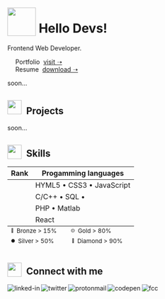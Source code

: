 <!-- # <sub><img src = "https://i.postimg.cc/dtLRKm2z/robot2.gif" width = 100px></sub> Hi Devs, let's build the future of digital! -->
# <sub><img src = "https://i.postimg.cc/hvFNn3kt/rocket2.gif" width = 64px></sub> Hello Devs!
<!-- # <sub><img src = "https://i.postimg.cc/85QQ8Qys/earth.gif" width = 64px></sub> Hi Devs, let's build the future of digital!  -->

Frontend Web Developer. <br>

&emsp; Portfolio&nbsp; [visit &#10141;](https://www.linkedin.com/in/cosmin-moldovan/) <br>
&emsp; Resume&nbsp; [download &#10141;](https://www.linkedin.com/in/cosmin-moldovan/) <br>

soon...
<!-- 🖥️ -->
##  <img src = "https://s9.gifyu.com/images/folder10d324063e782113.gif" width = 32px>&ensp;Projects

soon...
<!-- ⚔️ -->
<!-- ## <img src = "https://drive.google.com/uc?id=175YFQc64tSyE9GSMyLjjDAKj3Agh9031" width = 28px>&ensp;Skills -->
## <sub><img src = "https://i.postimg.cc/Vk7xDbQf/code.gif" width = 32px></sub>&ensp;Skills
<table>
  <thead>
    <tr>
      <th>Rank</th>
      <th>Progamming languages</th>
    </tr>
  </thead>
  <tbody>
    <tr>
      <td align="center">
        <sub><img src="https://i.postimg.cc/G2xr958X/diamond-shield.png" width="16px"></sub>
      </td>
      <td>
        HYML5 &bull; CSS3 &bull; JavaScript
      </td>
    </tr>
    <tr>
      <td align="center">
        <sub><img src="https://i.postimg.cc/NMJmhpsz/gold-shield.png" width="16px"></sub>
      </td>
      <td>
        C/C++ &bull; SQL &bull;
      </td>
    </tr>
    <tr>
      <td align="center">
        <sub><img src="https://i.postimg.cc/wMnNMMs5/silver-shield.png" width="16px"></sub>
      </td>
      <td>
        PHP &bull; Matlab
      </td>
    </tr>
    <tr>
      <td align="center">
        <sub><img src="https://i.postimg.cc/SRn8mCjN/bronze-shield.png" width="16px"></sub>
      </td>
      <td>
        React
      </td>
    </tr>
  </tbody>
  <tfoot>
    <tr>
      <td colspan="2">
          <sup><sup><sub>🔴</sub></sup>&ensp;Bronze > 15%</sup></sup>&emsp;&emsp;<sup><sup><sub>🟡</sub></sup>&ensp;Gold > 80%</sup><br>
          <sup><sup><sub>⚫</sub></sup>&ensp;Silver > 50%</sup></sup>&emsp;&emsp;&ensp;<sup><sup><sub>🔵</sub></sup>&ensp;Diamond > 90%</sup>
      </td/>
    </tr>
  </tfoot>
</table>

<!-- 👥 -->
##  <sub><img src = "https://i.postimg.cc/k4f5Z7rm/chat.gif" width = 32px></sub>&ensp;Connect with me 

[<img align="left" alt="linked-in" src="https://img.shields.io/badge/linkedin-%230077B5.svg?&style=for-the-badge&logo=linkedin&logoColor=white" />](https://www.linkedin.com/in/cosmin-moldovan/)

[<img align="left" alt="twitter" src="https://img.shields.io/badge/twitter-%231DA1F2.svg?&style=for-the-badge&logo=twitter&logoColor=white" />](https://twitter.com/_cosminmoldovan)

[<img align="left" alt="protonmail" src="https://img.shields.io/badge/ProtonMail-8B89CC?style=for-the-badge&logo=protonmail&logoColor=white" />](mailto:cosmin.moldovan@prrotonmail.com)

[<img align="left" alt="codepen" src="https://img.shields.io/badge/Codepen-000000?style=for-the-badge&logo=codepen&logoColor=white" />](https://codepen.io/cosmin-moldovan)

[<img align="left" alt="fcc" src="https://img.shields.io/badge/free%20code%20camp-27273D?style=for-the-badge&logo=freecodecamp&logoColor=white" />](https://www.freecodecamp.org/cosmin-moldovan)

